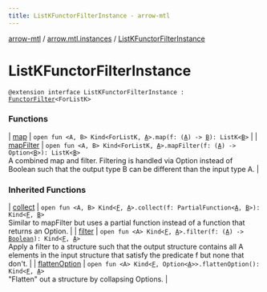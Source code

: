 ```yaml
---
title: ListKFunctorFilterInstance - arrow-mtl
---
```


[arrow-mtl](../../index.html) / [arrow.mtl.instances](../index.html) / [ListKFunctorFilterInstance](./index.html)

# ListKFunctorFilterInstance

`@extension interface ListKFunctorFilterInstance : `[`FunctorFilter`](../../arrow.mtl.typeclasses/-functor-filter/index.html)`<ForListK>`

### Functions

| [map](map.html) | `open fun <A, B> Kind<ForListK, `[`A`](map.html#A)`>.map(f: (`[`A`](map.html#A)`) -> `[`B`](map.html#B)`): ListK<`[`B`](map.html#B)`>` |
| [mapFilter](map-filter.html) | `open fun <A, B> Kind<ForListK, `[`A`](map-filter.html#A)`>.mapFilter(f: (`[`A`](map-filter.html#A)`) -> Option<`[`B`](map-filter.html#B)`>): ListK<`[`B`](map-filter.html#B)`>`<br>A combined map and filter. Filtering is handled via Option instead of Boolean such that the output type B can be different than the input type A. |

### Inherited Functions

| [collect](../../arrow.mtl.typeclasses/-functor-filter/collect.html) | `open fun <A, B> Kind<`[`F`](../../arrow.mtl.typeclasses/-functor-filter/index.html#F)`, `[`A`](../../arrow.mtl.typeclasses/-functor-filter/collect.html#A)`>.collect(f: PartialFunction<`[`A`](../../arrow.mtl.typeclasses/-functor-filter/collect.html#A)`, `[`B`](../../arrow.mtl.typeclasses/-functor-filter/collect.html#B)`>): Kind<`[`F`](../../arrow.mtl.typeclasses/-functor-filter/index.html#F)`, `[`B`](../../arrow.mtl.typeclasses/-functor-filter/collect.html#B)`>`<br>Similar to mapFilter but uses a partial function instead of a function that returns an Option. |
| [filter](../../arrow.mtl.typeclasses/-functor-filter/filter.html) | `open fun <A> Kind<`[`F`](../../arrow.mtl.typeclasses/-functor-filter/index.html#F)`, `[`A`](../../arrow.mtl.typeclasses/-functor-filter/filter.html#A)`>.filter(f: (`[`A`](../../arrow.mtl.typeclasses/-functor-filter/filter.html#A)`) -> `[`Boolean`](https://kotlinlang.org/api/latest/jvm/stdlib/kotlin/-boolean/index.html)`): Kind<`[`F`](../../arrow.mtl.typeclasses/-functor-filter/index.html#F)`, `[`A`](../../arrow.mtl.typeclasses/-functor-filter/filter.html#A)`>`<br>Apply a filter to a structure such that the output structure contains all A elements in the input structure that satisfy the predicate f but none that don't. |
| [flattenOption](../../arrow.mtl.typeclasses/-functor-filter/flatten-option.html) | `open fun <A> Kind<`[`F`](../../arrow.mtl.typeclasses/-functor-filter/index.html#F)`, Option<`[`A`](../../arrow.mtl.typeclasses/-functor-filter/flatten-option.html#A)`>>.flattenOption(): Kind<`[`F`](../../arrow.mtl.typeclasses/-functor-filter/index.html#F)`, `[`A`](../../arrow.mtl.typeclasses/-functor-filter/flatten-option.html#A)`>`<br>"Flatten" out a structure by collapsing Options. |

